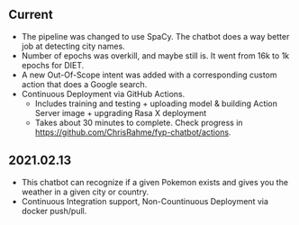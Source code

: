 ## Current
* The pipeline was changed to use SpaCy. The chatbot does a way better job at detecting city names.
* Number of epochs was overkill, and maybe still is. It went from 16k to 1k epochs for DIET.
* A new Out-Of-Scope intent was added with a corresponding custom action that does a Google search.
* Continuous Deployment via GitHub Actions.
    * Includes training and testing + uploading model & building Action Server image + upgrading Rasa X deployment
    * Takes about 30 minutes to complete. Check progress in https://github.com/ChrisRahme/fyp-chatbot/actions.

## 2021.02.13
* This chatbot can recognize if a given Pokemon exists and gives you the weather in a given city or country.
* Continuous Integration support, Non-Countinuous Deployment via docker push/pull.